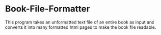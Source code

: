 # Book-File-Formatter
This program takes an unformatted text file of an entire book as input and converts it into many formatted html pages to make the book file readable.
